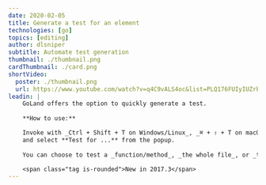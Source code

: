 ```yaml
---
date: 2020-02-05
title: Generate a test for an element
technologies: [go]
topics: [editing]
author: dlsniper
subtitle: Automate test generation
thumbnail: ./thumbnail.png
cardThumbnail: ./card.png
shortVideo:
  poster: ./thumbnail.png
  url: https://www.youtube.com/watch?v=q4C9vALS4oc&list=PLQ176FUIyIUZrbrlz4AY1V8VzBJKZyVlW&index=70
leadin: |
    GoLand offers the option to quickly generate a test.
    
    **How to use:**

    Invoke with _Ctrl + Shift + T on Windows/Linux_, _⌘ + ⇧ + T on macOS_,
    and select **Test for ...** from the popup.
    
    You can choose to test a _function/method_, _the whole file_, or _the whole package_.

    <span class="tag is-rounded">New in 2017.3</span>
---
```

